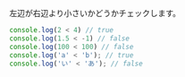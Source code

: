 <!--
label: <
description: 小なり演算子
link: https://developer.mozilla.org/ja/docs/Web/JavaScript/Reference/Operators/Less_than
-->

左辺が右辺より小さいかどうかチェックします。

```typescript
console.log(2 < 4) // true
console.log(1.5 < -1) // false
console.log(100 < 100) // false
console.log('a' < 'b'); // true
console.log('い' < 'あ'); // false
```
